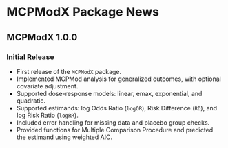 # MCPModX Package News

## MCPModX 1.0.0
### Initial Release
- First release of the `MCPModX` package.
- Implemented MCPMod analysis for generalized outcomes, with optional covariate adjustment.
- Supported dose-response models: linear, emax, exponential, and quadratic.
- Supported estimands: log Odds Ratio (`logOR`), Risk Difference (`RD`), and log Risk Ratio (`logRR`).
- Included error handling for missing data and placebo group checks.
- Provided functions for Multiple Comparison Procedure and predicted the estimand using weighted AIC.
